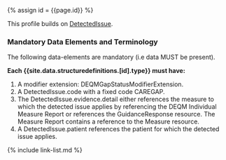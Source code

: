 

{% assign id = {{page.id}} %}


This profile builds on [DetectedIssue](https://www.hl7.org/fhir/detectedissue.html).

### Mandatory Data Elements and Terminology

The following data-elements are mandatory (i.e data MUST be present).

**Each {{site.data.structuredefinitions.[id].type}} must have:**

1. A modifier extension: DEQMGapStatusModifierExtension.
1. A DetectedIssue.code with a fixed code CAREGAP.
1. The DetectedIssue.evidence.detail either references the measure to which the detected issue applies by referencing the DEQM Individual Measure Report or references the GuidanceResponse resource. The Measure Report contains a reference to the Measure resource.
1. A DetectedIssue.patient references the patient for which the detected issue applies.


<!--
Each {{site.data.structuredefinitions.[id].type}} *should* have ([Must Support](guidance.html#must-support)):

1. References to
-->

<!-- ### Examples-->


{% include link-list.md %}
